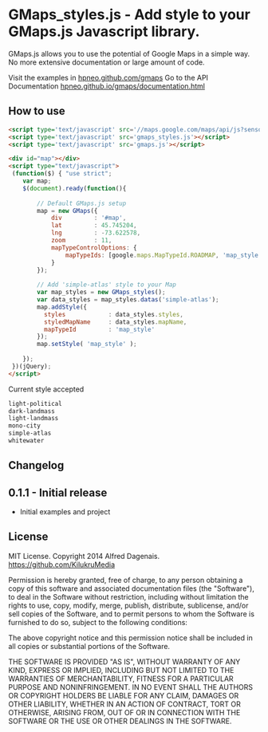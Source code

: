 GMaps_styles.js - Add style to your GMaps.js Javascript library.
=========================================================

GMaps.js allows you to use the potential of Google Maps in a simple way. No more extensive documentation or large amount of code.

Visit the examples in [hpneo.github.com/gmaps](http://hpneo.github.com/gmaps/)
Go to the API Documentation [hpneo.github.io/gmaps/documentation.html](http://hpneo.github.io/gmaps/documentation.html)

How to use
------

```html
<script type='text/javascript' src='//maps.google.com/maps/api/js?sensor=true'></script>
<script type='text/javascript' src='gmaps_styles.js'></script>
<script type='text/javascript' src='gmaps.js'></script>
```

```html
<div id="map"></div>
<script type="text/javascript">
 (function($) { "use strict";
	var map;
	$(document).ready(function(){
	
		// Default GMaps.js setup
		map = new GMaps({
			div         : '#map',
			lat         : 45.745204,
			lng         : -73.622578,
			zoom        : 11,
			mapTypeControlOptions: {
				mapTypeIds: [google.maps.MapTypeId.ROADMAP, 'map_style']
			}
		});
		
		// Add 'simple-atlas' style to your Map
		var map_styles = new GMaps_styles();
		var data_styles = map_styles.datas('simple-atlas');
		map.addStyle({
		  styles 			: data_styles.styles,
		  styledMapName		: data_styles.mapName,
		  mapTypeId 		: 'map_style'
		});
		map.setStyle( 'map_style' );
	
	});
 })(jQuery);
</script>
```

Current style accepted

```html
light-political
dark-landmass
light-landmass
mono-city
simple-atlas
whitewater
```


Changelog
---------

0.1.1 - Initial release
-----------------------
* Initial examples and project



License
---------
MIT License. Copyright 2014 Alfred Dagenais. https://github.com/KilukruMedia

Permission is hereby granted, free of charge, to any
person obtaining a copy of this software and associated
documentation files (the "Software"), to deal in the
Software without restriction, including without limitation
the rights to use, copy, modify, merge, publish,
distribute, sublicense, and/or sell copies of the
Software, and to permit persons to whom the Software is
furnished to do so, subject to the following conditions:

The above copyright notice and this permission notice
shall be included in all copies or substantial portions of
the Software.

THE SOFTWARE IS PROVIDED "AS IS", WITHOUT WARRANTY OF ANY
KIND, EXPRESS OR IMPLIED, INCLUDING BUT NOT LIMITED TO THE
WARRANTIES OF MERCHANTABILITY, FITNESS FOR A PARTICULAR
PURPOSE AND NONINFRINGEMENT. IN NO EVENT SHALL THE AUTHORS
OR COPYRIGHT HOLDERS BE LIABLE FOR ANY CLAIM, DAMAGES OR
OTHER LIABILITY, WHETHER IN AN ACTION OF CONTRACT, TORT OR
OTHERWISE, ARISING FROM, OUT OF OR IN CONNECTION WITH THE
SOFTWARE OR THE USE OR OTHER DEALINGS IN THE SOFTWARE.